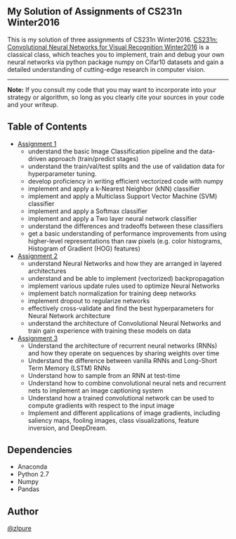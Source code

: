 ## My Solution of Assignments of CS231n Winter2016
This is my solution of three assignments of CS231n Winter2016.
[CS231n: Convolutional Neural Networks for Visual Recognition Winter2016](http://cs231n.stanford.edu/2016/) is
a classical class, which teaches you to 
implement, train and debug your own neural networks via python package numpy on Cifar10 datasets
and gain a detailed understanding of cutting-edge research in computer vision. 
******
**Note:** If you consult my code that you may want to incorporate into your strategy or algorithm, 
so long as you clearly cite your sources in your code and your writeup.


## Table of Contents
* [Assignment 1](https://github.com/zlpure/CS231n/tree/master/assignment1)
  * understand the basic Image Classification pipeline and the data-driven approach (train/predict stages)
  * understand the train/val/test splits and the use of validation data for hyperparameter tuning.
  * develop proficiency in writing efficient vectorized code with numpy
  * implement and apply a k-Nearest Neighbor (kNN) classifier
  * implement and apply a Multiclass Support Vector Machine (SVM) classifier
  * implement and apply a Softmax classifier
  * implement and apply a Two layer neural network classifier
  * understand the differences and tradeoffs between these classifiers
  * get a basic understanding of performance improvements from using higher-level representations than raw pixels (e.g. color histograms, Histogram of Gradient (HOG) features)
* [Assignment 2](https://github.com/zlpure/CS231n/tree/master/assignment2)
  * understand Neural Networks and how they are arranged in layered architectures
  * understand and be able to implement (vectorized) backpropagation
  * implement various update rules used to optimize Neural Networks
  * implement batch normalization for training deep networks
  * implement dropout to regularize networks
  * effectively cross-validate and find the best hyperparameters for Neural Network architecture
  * understand the architecture of Convolutional Neural Networks and train gain experience with training these models on data
* [Assignment 3](https://github.com/zlpure/CS231n/tree/master/assignment3)
  * Understand the architecture of recurrent neural networks (RNNs) and how they operate on sequences by sharing weights over time
  * Understand the difference between vanilla RNNs and Long-Short Term Memory (LSTM) RNNs
  * Understand how to sample from an RNN at test-time
  * Understand how to combine convolutional neural nets and recurrent nets to implement an image captioning system
  * Understand how a trained convolutional network can be used to compute gradients with respect to the input image
  * Implement and different applications of image gradients, including saliency maps, fooling images, class visualizations, feature inversion, and DeepDream.

## Dependencies
* Anaconda
* Python 2.7
* Numpy
* Pandas

## Author
[@zlpure](github.com/zlpure)
